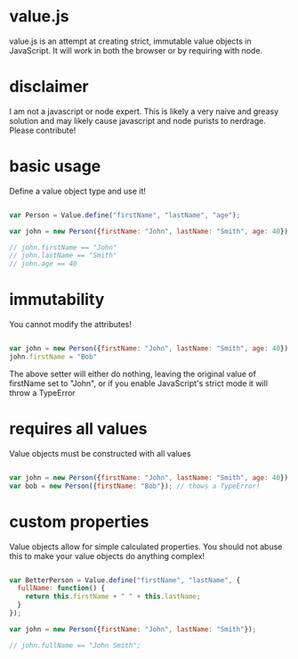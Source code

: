 value.js
=======

value.js is an attempt at creating strict, immutable value objects in JavaScript.  It will work in both the browser or by requiring with node.

disclaimer
=======

I am not a javascript or node expert.  This is likely a very naive and greasy solution and may likely cause javascript and node purists to nerdrage.  Please contribute!

basic usage
=======

Define a value object type and use it!

````javascript

var Person = Value.define("firstName", "lastName", "age");

var john = new Person({firstName: "John", lastName: "Smith", age: 40});

// john.firstName == "John"
// john.lastName == "Smith"
// john.age == 40

````

immutability
=======

You cannot modify the attributes!

````javascript

var john = new Person({firstName: "John", lastName: "Smith", age: 40});
john.firstName = "Bob"

````

The above setter will either do nothing, leaving the original value of firstName set to "John", or if you enable JavaScript's strict mode it will throw a TypeError

requires all values
========

Value objects must be constructed with all values

````javascript

var john = new Person({firstName: "John", lastName: "Smith", age: 40}); // Succeeds!
var bob = new Person({firstName: "Bob"}); // thows a TypeError!

````

custom properties
========

Value objects allow for simple calculated properties.  You should not abuse this to make your value objects do anything complex!

````javascript

var BetterPerson = Value.define("firstName", "lastName", {
  fullName: function() {
    return this.firstName + " " + this.lastName;
  }
});

var john = new Person({firstName: "John", lastName: "Smith"});

// john.fullName == "John Smith";

````
